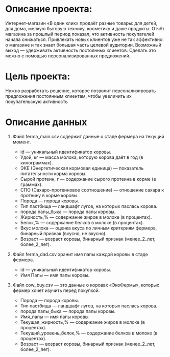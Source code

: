# Описание проекта:

Интернет-магазин «В один клик» продаёт разные товары: для детей, для дома, мелкую бытовую технику, косметику и даже продукты. Отчёт магазина за прошлый период показал, что активность покупателей начала снижаться. Привлекать новых клиентов уже не так эффективно: о магазине и так знает большая часть целевой аудитории. Возможный выход — удерживать активность постоянных клиентов. Сделать это можно с помощью персонализированных предложений.


# Цель проекта: 

Нужно разработать решение, которое позволит персонализировать предложения постоянным клиентам, чтобы увеличить их покупательскую активность


# Описание данных
1. Файл ferma_main.csv содержит данные о стаде фермера на текущий момент.
    * id — уникальный идентификатор коровы.
    * Удой, кг — масса молока, которую корова даёт в год (в килограммах).
    * ЭКЕ (Энергетическая кормовая единица) — показатель питательности корма коровы.
    * Сырой протеин, г — содержание сырого протеина в корме (в граммах).
    * СПО (Сахаро-протеиновое соотношение) — отношение сахара к протеину в корме коровы.
    * Порода — порода коровы.
    * Тип пастбища — ландшафт лугов, на которых паслась корова.
    * порода папы_быка — порода папы коровы.
    * Жирность,% — содержание жиров в молоке (в процентах).
    * Белок,% — содержание белков в молоке (в процентах).
    * Вкус молока — оценка вкуса по личным критериям фермера, бинарный признак (вкусно, не вкусно).
    * Возраст — возраст коровы, бинарный признак (менее_2_лет, более_2_лет).


2. Файл ferma_dad.csv хранит имя папы каждой коровы в стаде фермера.
    * id — уникальный идентификатор коровы.
    * Имя Папы — имя папы коровы.
    
    
3. Файл cow_buy.csv — это данные о коровах «ЭкоФермы», которых фермер хочет изучить перед покупкой.
    * Порода — порода коровы.
    * Тип пастбища — ландшафт лугов, на которых паслась корова.
    * порода папы_быка — порода папы коровы.
    * Имя_папы — имя папы коровы.
    * Текущая_жирность,% — содержание жиров в молоке (в процентах).
    * Текущий_уровень_белок,% — содержание белков в молоке (в процентах).
    * Возраст — возраст коровы, бинарный признак (менее_2_лет, более_2_лет).
